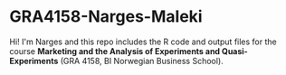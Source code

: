 # GRA4158-Narges-Maleki
Hi! I'm Narges and this repo includes the R code and output files for the course **Marketing and the Analysis of Experiments and Quasi-Experiments** (GRA 4158, BI Norwegian Business School).
